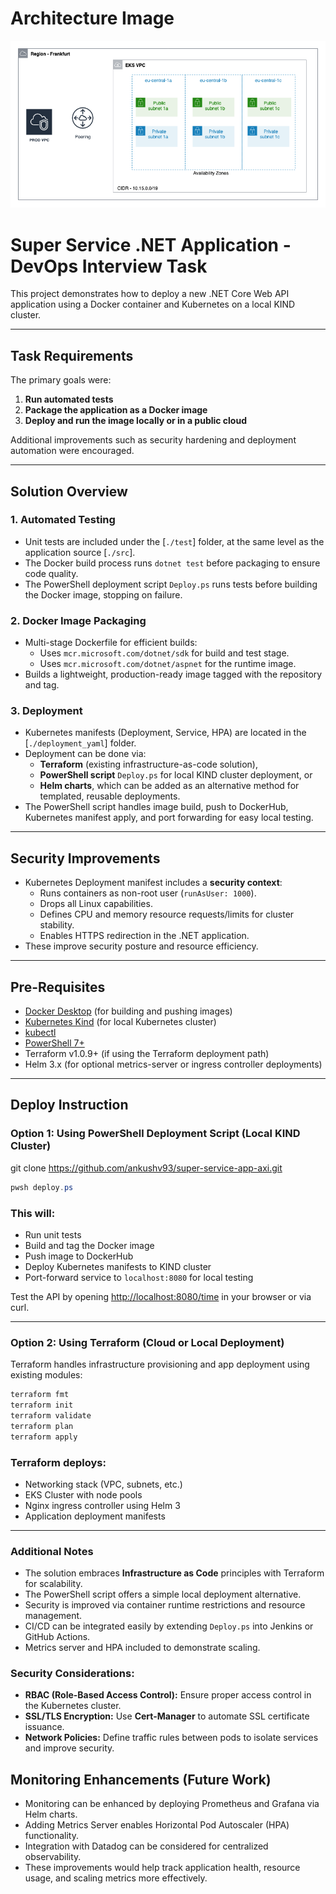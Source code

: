 # Architecture Image

![alt text](https://github.com/ankushv93/super-service-app-axi/blob/master/eks-architecture.png)


# Super Service .NET Application - DevOps Interview Task

This project demonstrates how to deploy a new .NET Core Web API application using a Docker container and Kubernetes on a local KIND cluster.

---

## Task Requirements

The primary goals were:

1. **Run automated tests**  
2. **Package the application as a Docker image**  
3. **Deploy and run the image locally or in a public cloud**

Additional improvements such as security hardening and deployment automation were encouraged.

---

## Solution Overview

### 1. Automated Testing

- Unit tests are included under the [`./test`] folder, at the same level as the application source [`./src`].
- The Docker build process runs `dotnet test` before packaging to ensure code quality.
- The PowerShell deployment script `Deploy.ps` runs tests before building the Docker image, stopping on failure.

### 2. Docker Image Packaging

- Multi-stage Dockerfile for efficient builds:
  - Uses `mcr.microsoft.com/dotnet/sdk` for build and test stage.
  - Uses `mcr.microsoft.com/dotnet/aspnet` for the runtime image.
- Builds a lightweight, production-ready image tagged with the repository and tag.

### 3. Deployment

- Kubernetes manifests (Deployment, Service, HPA) are located in the [`./deployment_yaml`] folder.
- Deployment can be done via:
  - **Terraform** (existing infrastructure-as-code solution),
  - **PowerShell script** `Deploy.ps` for local KIND cluster deployment, or
  - **Helm charts**, which can be added as an alternative method for templated, reusable deployments.
- The PowerShell script handles image build, push to DockerHub, Kubernetes manifest apply, and port forwarding for easy local testing.
  
---

## Security Improvements

- Kubernetes Deployment manifest includes a **security context**:
  - Runs containers as non-root user (`runAsUser: 1000`).
  - Drops all Linux capabilities.
  - Defines CPU and memory resource requests/limits for cluster stability.
  - Enables HTTPS redirection in the .NET application.
- These improve security posture and resource efficiency.

---

## Pre-Requisites

- [Docker Desktop](https://docs.docker.com/desktop/mac/install/) (for building and pushing images)
- [Kubernetes Kind](https://kind.sigs.k8s.io/) (for local Kubernetes cluster)
- [kubectl](https://kubernetes.io/docs/tasks/tools/)
- [PowerShell 7+](https://learn.microsoft.com/en-us/powershell/scripting/install/installing-powershell-on-macos)
- Terraform v1.0.9+ (if using the Terraform deployment path)
- Helm 3.x (for optional metrics-server or ingress controller deployments)

---

## Deploy Instruction

### Option 1: Using PowerShell Deployment Script (Local KIND Cluster)

git clone https://github.com/ankushv93/super-service-app-axi.git

```powershell
pwsh deploy.ps
```

### This will:

- Run unit tests  
- Build and tag the Docker image  
- Push image to DockerHub  
- Deploy Kubernetes manifests to KIND cluster  
- Port-forward service to `localhost:8080` for local testing  

Test the API by opening [http://localhost:8080/time](http://localhost:8080/time) in your browser or via curl.

---

### Option 2: Using Terraform (Cloud or Local Deployment)

Terraform handles infrastructure provisioning and app deployment using existing modules:

```bash
terraform fmt
terraform init
terraform validate
terraform plan
terraform apply
```

### Terraform deploys:

- Networking stack (VPC, subnets, etc.)  
- EKS Cluster with node pools  
- Nginx ingress controller using Helm 3  
- Application deployment manifests  

---

### Additional Notes

- The solution embraces **Infrastructure as Code** principles with Terraform for scalability.  
- The PowerShell script offers a simple local deployment alternative.  
- Security is improved via container runtime restrictions and resource management.  
- CI/CD can be integrated easily by extending `Deploy.ps` into Jenkins or GitHub Actions.  
- Metrics server and HPA included to demonstrate scaling.

### Security Considerations:

- **RBAC (Role-Based Access Control):** Ensure proper access control in the Kubernetes cluster.
- **SSL/TLS Encryption:** Use **Cert-Manager** to automate SSL certificate issuance.
- **Network Policies:** Define traffic rules between pods to isolate services and improve security.

## Monitoring Enhancements (Future Work)

- Monitoring can be enhanced by deploying Prometheus and Grafana via Helm charts.
- Adding Metrics Server enables Horizontal Pod Autoscaler (HPA) functionality.
- Integration with Datadog can be considered for centralized observability.
- These improvements would help track application health, resource usage, and scaling metrics more effectively.